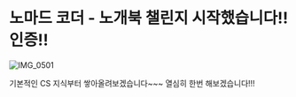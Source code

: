 # 노마드 코더 - 노개북 챌린지 시작했습니다!! 인증!!

![IMG_0501](https://user-images.githubusercontent.com/104495388/219540957-4d1c435b-8e76-4483-ba92-9576ae436f71.JPG)


기본적인 CS 지식부터 쌓아올려보겠습니다~~~
열심히 한번 해보겠습니다!!!

